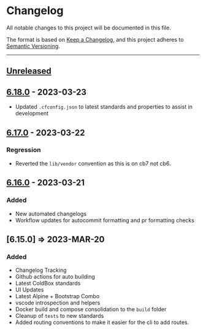 # Changelog

All notable changes to this project will be documented in this file.

The format is based on [Keep a Changelog](https://keepachangelog.com/en/1.0.0/),
and this project adheres to [Semantic Versioning](https://semver.org/spec/v2.0.0.html).

* * *

## [Unreleased]

## [6.18.0] - 2023-03-23

-   Updated `.cfconfig.json` to latest standards and properties to assist in development

## [6.17.0] - 2023-03-22

### Regression

-   Reverted the `lib/vendor` convention as this is on cb7 not cb6.

## [6.16.0] - 2023-03-21

### Added

-   New automated changelogs
-   Workflow updates for autocommit formatting and pr formatting checks

## [6.15.0] => 2023-MAR-20

### Added

-   Changelog Tracking
-   Github actions for auto building
-   Latest ColdBox standards
-   UI Updates
-   Latest Alpine + Bootstrap Combo
-   vscode introspection and helpers
-   Docker build and compose consolidation to the `build` folder
-   Cleanup of `tests` to new standards
-   Added routing conventions to make it easier for the cli to add routes.

[Unreleased]: https://github.com/coldbox-templates/rest-hmvc/compare/v6.18.0...HEAD

[6.18.0]: https://github.com/coldbox-templates/rest-hmvc/compare/v6.17.0...v6.18.0

[6.17.0]: https://github.com/coldbox-templates/rest-hmvc/compare/v6.16.0...v6.17.0

[6.16.0]: https://github.com/coldbox-templates/rest-hmvc/compare/ad32c3eaaf23169842c1fd803529f42d21ff2139...v6.16.0
